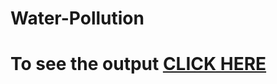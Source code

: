 # Water-Pollution
# To see the output [CLICK HERE](https://chandrasekhar-12217810.github.io/Water-Pollution/water_pollution.html)
